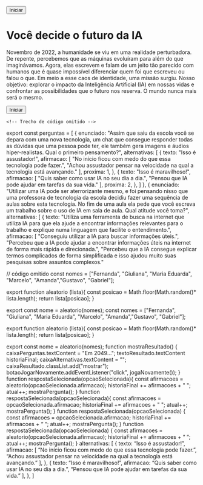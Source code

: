 <button class="iniciar-btn">Iniciar</button>
<div class="caixa-principal">
        <h1>Você decide o futuro da IA</h1>
        <div class="tela-inicial">
                <p>Novembro de 2022, a humanidade se viu em uma realidade perturbadora. 
                        De repente, percebemos que as máquinas evoluíram para além do que imaginávamos. 
                        Agora, elas escrevem e falam de um jeito tão parecido com humanos que é quase impossível diferenciar quem foi que escreveu ou falou o que. 
                        Em meio a esse caos de identidade, uma missão surgiu. 
                        Nosso objetivo: explorar o impacto da Inteligência Artificial (IA) em nossas vidas e confrontar as possibilidades que o futuro nos reserva. 
                        O mundo nunca mais será o mesmo.
                </p>
                <button class="iniciar-btn">Iniciar</button>
        </div>

    <!-- Trecho de código omitido -->
</div>
export const perguntas = [
    {
        enunciado: "Assim que saiu da escola você se depara com uma nova tecnologia, um chat que consegue responder todas as dúvidas que uma pessoa pode ter, ele também gera imagens e áudios hiper-realistas. Qual o primeiro pensamento?",
        alternativas: [
            {
                texto: "Isso é assustador!",
                afirmacao: [
                    "No início ficou com medo do que essa tecnologia pode fazer.",
                    "Achou assustador pensar na velocidade na qual a tecnologia está avançando."
                ],
                proxima: 1,
            },
            {
                texto: "Isso é maravilhoso!",
                afirmacao: [
                    "Quis saber como usar IA no seu dia a dia.",
                    "Pensou que IA pode ajudar em tarefas da sua vida."
                ],
                proxima: 2,
            },
        ]
    },
    {
        enunciado: "Utilizar uma IA pode ser aterrorizante mesmo, e foi pensando nisso que uma professora de tecnologia da escola decidiu fazer uma sequência de aulas sobre esta tecnologia. No fim de uma aula ela pede que você escreva um trabalho sobre o uso de IA em sala de aula. Qual atitude você toma?",
        alternativas: [
            {
                texto: "Utiliza uma ferramenta de busca na internet que utiliza IA para que ela ajude a encontrar informações relevantes para o trabalho e explique numa linguagem que facilite o entendimento.",
                afirmacao: [
                    "Conseguiu utilizar a IA para buscar informações úteis.",
                    "Percebeu que a IA pode ajudar a encontrar informações úteis na internet de forma mais rápida e direcionada.",
                    "Percebeu que a IA consegue explicar termos complicados de forma simplificada e isso ajudou muito suas pesquisas sobre assuntos complexos."
                                        
// código omitido
const nomes = ["Fernanda", "Giuliana", "Maria Eduarda", "Marcelo", "Amanda","Gustavo", "Gabriel"];

export function aleatorio (lista){
    const posicao = Math.floor(Math.random()* lista.length);
    return lista[posicao];
}

export const nome = aleatorio(nomes);
const nomes = ["Fernanda", "Giuliana", "Maria Eduarda", "Marcelo", "Amanda","Gustavo", "Gabriel"];

export function aleatorio (lista){
    const posicao = Math.floor(Math.random()* lista.length);
    return lista[posicao];
}

export const nome = aleatorio(nomes);
function mostraResultado() {
    caixaPerguntas.textContent = "Em 2049...";
    textoResultado.textContent historiaFinal;
    caixaAlternativas.textContent = "";
    caixaResultado.classList.add("mostrar");
    botaoJogarNovamente.addEventListener("click", jogaNovamente());
}
function respostaSelecionada(opcaoSelecionada){
        const afirmacoes = aleatorio(opcaoSelecionada.afirmacao);
        historiaFinal += afirmacoes + " ";
        atual++;
        mostraPergunta();
}
function respostaSelecionada(opcaoSelecionada){
        const afirmacoes = opcaoSelecionada.afirmacao;
        historiaFinal += afirmacoes + " ";
        atual++;
        mostraPergunta();
}
function respostaSelecionada(opcaoSelecionada) {
    const afirmacoes = opcaoSelecionada.afirmacao;
historiaFinal += afirmacoes + “ “;
atual++;
mostraPergunta();
}
function respostaSelecionada(opcaoSelecionada) {
    const afirmacoes = aleatorio(opcaoSelecionada.afirmacao);
historiaFinal += afirmacoes + “ “;
atual++;
mostraPergunta();
}
alternativas: [
{
texto: “Isso é assustador!”,
afirmacao: [
“No início ficou com medo do que essa tecnologia pode fazer.”,
“Achou assustador pensar na velocidade na qual a tecnologia está avançando.”
],
},
{
texto: “Isso é maravilhoso!”,
afirmacao:
“Quis saber como usar IA no seu dia a dia.”,
“Pensou que IA pode ajudar em tarefas da sua vida.”
],
},
]
